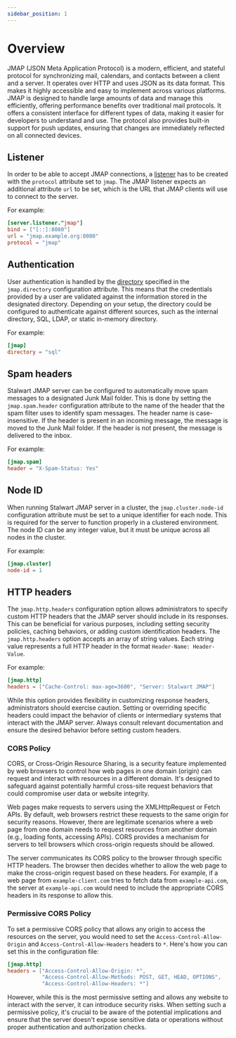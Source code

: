 ```yaml
---
sidebar_position: 1
---
```


# Overview

JMAP (JSON Meta Application Protocol) is a modern, efficient, and stateful protocol for synchronizing mail, calendars, and contacts between a client and a server. It operates over HTTP and uses JSON as its data format. This makes it highly accessible and easy to implement across various platforms. JMAP is designed to handle large amounts of data and manage this efficiently, offering performance benefits over traditional mail protocols. It offers a consistent interface for different types of data, making it easier for developers to understand and use. The protocol also provides built-in support for push updates, ensuring that changes are immediately reflected on all connected devices.

## Listener

In order to be able to accept JMAP connections, a [listener](/docs/server/listener) has to be created with the `protocol` attribute set to `jmap`. The JMAP listener expects an additional attribute `url` to be set, which is the URL that JMAP clients will use to connect to the server. 

For example:

```toml
[server.listener."jmap"]
bind = ["[::]:8080"]
url = "jmap.example.org:8080"
protocol = "jmap"
```

## Authentication

User authentication is handled by the [directory](/docs/directory/overview) specified in the `jmap.directory` configuration attribute. This means that the credentials provided by a user are validated against the information stored in the designated directory. Depending on your setup, the directory could be configured to authenticate against different sources, such as the internal directory, SQL, LDAP, or static in-memory directory. 

For example:

```toml
[jmap]
directory = "sql"
```

## Spam headers

Stalwart JMAP server can be configured to automatically move spam messages to a designated Junk Mail folder. This is done by setting the `jmap.spam.header` configuration attribute to the name of the header that the spam filter uses to identify spam messages. The header name is case-insensitive. If the header is present in an incoming message, the message is moved to the Junk Mail folder. If the header is not present, the message is delivered to the inbox.

For example:

```toml
[jmap.spam]
header = "X-Spam-Status: Yes"
```

## Node ID

When running Stalwart JMAP server in a cluster, the `jmap.cluster.node-id` configuration attribute must be set to a unique identifier for each node. This is required for the server to function properly in a clustered environment. The node ID can be any integer value, but it must be unique across all nodes in the cluster.

For example:

```toml
[jmap.cluster]
node-id = 1
```

## HTTP headers

The `jmap.http.headers` configuration option allows administrators to specify custom HTTP headers that the JMAP server should include in its responses. This can be beneficial for various purposes, including setting security policies, caching behaviors, or adding custom identification headers. The `jmap.http.headers` option accepts an array of string values. Each string value represents a full HTTP header in the format `Header-Name: Header-Value`.

For example:

```toml
[jmap.http]
headers = ["Cache-Control: max-age=3600", "Server: Stalwart JMAP"]
```

While this option provides flexibility in customizing response headers, administrators should exercise caution. Setting or overriding specific headers could impact the behavior of clients or intermediary systems that interact with the JMAP server. Always consult relevant documentation and ensure the desired behavior before setting custom headers.

### CORS Policy

CORS, or Cross-Origin Resource Sharing, is a security feature implemented by web browsers to control how web pages in one domain (origin) can request and interact with resources in a different domain. It's designed to safeguard against potentially harmful cross-site request behaviors that could compromise user data or website integrity.

Web pages make requests to servers using the XMLHttpRequest or Fetch APIs. By default, web browsers restrict these requests to the same origin for security reasons. However, there are legitimate scenarios where a web page from one domain needs to request resources from another domain (e.g., loading fonts, accessing APIs). CORS provides a mechanism for servers to tell browsers which cross-origin requests should be allowed.

The server communicates its CORS policy to the browser through specific HTTP headers. The browser then decides whether to allow the web page to make the cross-origin request based on these headers. For example, if a web page from `example-client.com` tries to fetch data from `example-api.com`, the server at `example-api.com` would need to include the appropriate CORS headers in its response to allow this.

### Permissive CORS Policy

To set a permissive CORS policy that allows any origin to access the resources on the server, you would need to set the `Access-Control-Allow-Origin` and `Access-Control-Allow-Headers` headers to `*`. Here's how you can set this in the configuration file:

```toml
[jmap.http]
headers = ["Access-Control-Allow-Origin: *", 
           "Access-Control-Allow-Methods: POST, GET, HEAD, OPTIONS", 
           "Access-Control-Allow-Headers: *"]
```

However, while this is the most permissive setting and allows any website to interact with the server, it can introduce security risks. When setting such a permissive policy, it's crucial to be aware of the potential implications and ensure that the server doesn't expose sensitive data or operations without proper authentication and authorization checks.

